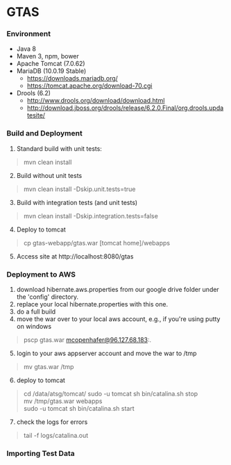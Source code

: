 # GTAS

### Environment

* Java 8 
* Maven 3, npm, bower
* Apache Tomcat (7.0.62)
* MariaDB (10.0.19 Stable)
    * https://downloads.mariadb.org/
    * https://tomcat.apache.org/download-70.cgi
* Drools (6.2)
    * http://www.drools.org/download/download.html
    * http://download.jboss.org/drools/release/6.2.0.Final/org.drools.updatesite/

### Build and Deployment

1. Standard build with unit tests:
> mvn clean install
2. Build without unit tests
> mvn clean install -Dskip.unit.tests=true
3. Build with integration tests (and unit tests)
> mvn clean install -Dskip.integration.tests=false
4. Deploy to tomcat
> cp gtas-webapp/gtas.war [tomcat home]/webapps
5. Access site at http://localhost:8080/gtas

### Deployment to AWS

1. download hibernate.aws.properties from our google drive folder under the 'config' directory.
2. replace your local hibernate.properties with this one.
3. do a full build
4. move the war over to your local aws account, e.g., if you're using putty on windows
> pscp gtas.war mcopenhafer@96.127.68.183:.
5. login to your aws appserver account and move the war to /tmp
> mv gtas.war /tmp
6. deploy to tomcat
> cd /data/atsg/tomcat/
sudo -u tomcat sh bin/catalina.sh stop  
mv /tmp/gtas.war webapps  
sudo -u tomcat sh bin/catalina.sh start  
7. check the logs for errors  
> tail -f logs/catalina.out

### Importing Test Data